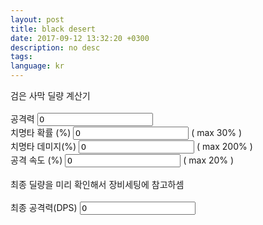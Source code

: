 ```yaml
---
layout: post
title: black desert
date: 2017-09-12 13:32:20 +0300
description: no desc
tags: 
language: kr
---
```

<!DOCTYPE html>

<script>
function calculate()
{
	var dmg = parseFloat(document.getElementById("dmg").value);
	var cri_rate = parseFloat(document.getElementById("cri_rate").value);
	var cri_dmg = parseFloat(document.getElementById("cri_dmg").value);
	var speed = parseFloat(document.getElementById("speed").value);
	var result = parseFloat((dmg + (dmg * cri_rate*0.01 * cri_dmg*0.01) ) * (100+speed)*0.01);
	document.getElementById("result").value = result;
}
</script>
검은 사막 딜량 계산기<br><br>
	공격력 <input type="text" id="dmg" value=0 onkeyup="calculate()"><br>
	치명타 확률 (%) <input type="text" value=0 id="cri_rate" onkeyup="calculate()"> ( max 30% )<br>
	치명타 데미지(%) <input type="text" value=0 id="cri_dmg" onkeyup="calculate()"> ( max 200% )<br>
	공격 속도 (%)  <input type="text" value=0 id="speed" onkeyup="calculate()"> ( max 20% )<br>
	<br>최종 딜량을 미리 확인해서 장비세팅에 참고하셈<br><br>
	최종 공격력(DPS) <input type="text" value=0 id="result"><br>
